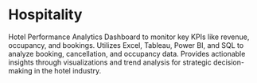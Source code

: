 # Hospitality
Hotel Performance Analytics Dashboard to monitor key KPIs like revenue, occupancy, and bookings. Utilizes Excel, Tableau, Power BI, and SQL to analyze booking, cancellation, and occupancy data. Provides actionable insights through visualizations and trend analysis for strategic decision-making in the hotel industry.
